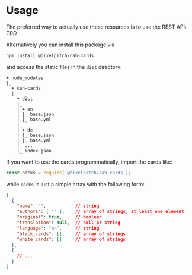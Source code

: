 # Usage
The preferred way to actually use these resources is to use the REST API: *TBD*

Alternatively you can install this package via
````bash
npm install @bixelpitch/cah-cards
````
and access the static files in the ````dist```` directory:
````
+ node_modules
|_
  + cah-cards
  |_
    + dist
    |_
    | + en
    | |_ base.json
    | |_ base.yml
    |_
    | + de
    | |_ base.json
    | |_ base.yml
    |_ ...
    |_ index.json
````
If you want to use the cards programmatically, import the cards like:
````js
const packs = require('@bixelpitch/cah-cards');
````
while ````packs```` is just a simple array with the following form:
````json
[
  {
    "name": "",           // string
    "authors": [ "" ],    // array of strings, at least one element
    "original": true,     // boolean
    "translation": null,  // null or string
    "language": "en",     // string
    "black_cards": [],    // array of strings
    "white_cards": []     // array of strings
  },
  {
    // ...
  }
]
````